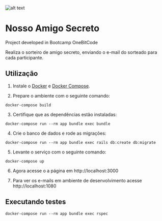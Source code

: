 ![alt text](https://www.dropbox.com/s/js1wkzyl21vcyrh/logoapp2.png?raw=1) 
# Nosso Amigo Secreto

Project developed in Bootcamp OneBitCode

Realiza o sorteiro de amigo secreto, enviando o e-mail do sorteado para cada participante.

## Utilização

1. Instale o [Docker](https://docs.docker.com/engine/install/) e [Docker Compose](https://docs.docker.com/compose/install/).

2. Prepare o ambiente com o seguinte comando:
```console
docker-compose build
```

3. Certifique que as dependências estão instaladas:
```console
docker-compose run --rm app bundle exec bundle
```

4. Crie o banco de dados e rode as migrações:
```console
docker-compose run --rm app bundle exec rails db:create db:migrate 
```

5. Levante o serviço com o seguinte comando:
```console
docker-compose up
```

6. Agora acesse o a página em http://localhost:3000

7. Para ver os e-mails em ambiente de desenvolvimento acesse http://localhost:1080

## Executando testes

```console
docker-compose run --rm app bundle exec rspec
```
